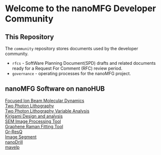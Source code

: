 # Welcome to the nanoMFG Developer Community

## This Repository

The `community` repository stores documents used by the developer community.

* `rfcs` - SoftWare Planning Document(SPD) drafts and related documents ready for a Request For Comment (RFC) review period.
* `governance` - operating processes for the nanoMFG project.

## nanoMFG Software on nanoHUB

[Focused Ion Beam Molecular Dynamics](https://nanohub.org/tools/fibmd)  
[Two Photon Lithography](https://nanohub.org/tools/tpl/)  
[Two Photon Lithography Variable Analysis](https://nanohub.org/tools/tplvaranlz/)  
[Kirigami Design and analysis](https://nanohub.org/tools/gamian)  
[SEM Image Processing Tool](https://nanohub.org/tools/gsaimage/)  
[Graphene Raman Fitting Tool](https://nanohub.org/tools/graft/)  
[Gr-ResQ](https://nanohub.org/tools/gresq/)  
[Image Segment](https://nanohub.org/tools/imagesegment/)  
[nanoDrill](https://nanohub.org/tools/nanodrill)  
[mavelp](https://nanohub.org/tools/mavelp)


